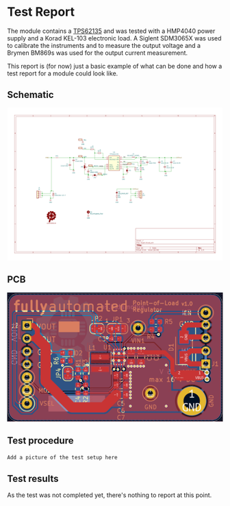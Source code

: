 # Test Report

The module contains a [TPS62135](https://www.ti.com/lit/ds/symlink/tps62135.pdf) and was tested with a HMP4040 power supply and a Korad KEL-103 electronic load. A Siglent SDM3065X was used to calibrate the instruments and to measure the output voltage and a Brymen BM869s was used for the output current measurement.

This report is (for now) just a basic example of what can be done and how a test report for a module could look like.

## Schematic

![schematic image](./schematic.svg)

## PCB

![pcb image](./pcb.png)

## Test procedure

`Add a picture of the test setup here`

## Test results

As the test was not completed yet, there's nothing to report at this point.
